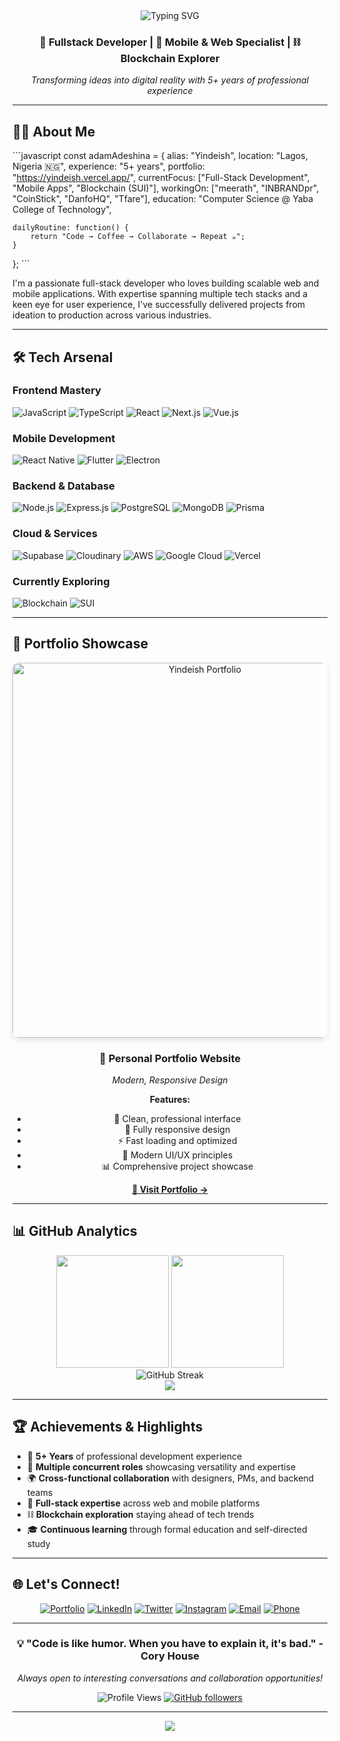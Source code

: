 <div align="center">
  <img src="https://readme-typing-svg.herokuapp.com?font=Fira+Code&size=30&duration=3000&pause=1000&color=2E9EF7&center=true&vCenter=true&width=600&lines=Hi+%F0%9F%91%8B%2C+I'm+Adam+Adeshina;Full-Stack+Developer;Mobile+%26+Web+Specialist;5%2B+Years+Experience" alt="Typing SVG" />
</div>

<div align="center">
  <h3>🚀 Fullstack Developer | 📱 Mobile & Web Specialist | ⛓️ Blockchain Explorer</h3>
  <p><em>Transforming ideas into digital reality with 5+ years of professional experience</em></p>
</div>

---

## 🧑‍💻 About Me

\`\`\`javascript
const adamAdeshina = {
    alias: "Yindeish",
    location: "Lagos, Nigeria 🇳🇬",
    experience: "5+ years",
    portfolio: "https://yindeish.vercel.app/",
    currentFocus: ["Full-Stack Development", "Mobile Apps", "Blockchain (SUI)"],
    workingOn: ["meerath", "INBRANDpr", "CoinStick", "DanfoHQ", "Tfare"],
    education: "Computer Science @ Yaba College of Technology",
    
    dailyRoutine: function() {
        return "Code → Coffee → Collaborate → Repeat ☕";
    }
};
\`\`\`

I'm a passionate full-stack developer who loves building scalable web and mobile applications. With expertise spanning multiple tech stacks and a keen eye for user experience, I've successfully delivered projects from ideation to production across various industries.

---

## 🛠️ Tech Arsenal

### **Frontend Mastery**
![JavaScript](https://img.shields.io/badge/JavaScript-F7DF1E?style=for-the-badge&logo=javascript&logoColor=black)
![TypeScript](https://img.shields.io/badge/TypeScript-007ACC?style=for-the-badge&logo=typescript&logoColor=white)
![React](https://img.shields.io/badge/React-20232A?style=for-the-badge&logo=react&logoColor=61DAFB)
![Next.js](https://img.shields.io/badge/Next.js-000000?style=for-the-badge&logo=next.js&logoColor=white)
![Vue.js](https://img.shields.io/badge/Vue.js-35495E?style=for-the-badge&logo=vue.js&logoColor=4FC08D)

### **Mobile Development**
![React Native](https://img.shields.io/badge/React_Native-20232A?style=for-the-badge&logo=react&logoColor=61DAFB)
![Flutter](https://img.shields.io/badge/Flutter-02569B?style=for-the-badge&logo=flutter&logoColor=white)
![Electron](https://img.shields.io/badge/Electron-191970?style=for-the-badge&logo=Electron&logoColor=white)

### **Backend & Database**
![Node.js](https://img.shields.io/badge/Node.js-43853D?style=for-the-badge&logo=node.js&logoColor=white)
![Express.js](https://img.shields.io/badge/Express.js-404D59?style=for-the-badge)
![PostgreSQL](https://img.shields.io/badge/PostgreSQL-316192?style=for-the-badge&logo=postgresql&logoColor=white)
![MongoDB](https://img.shields.io/badge/MongoDB-4EA94B?style=for-the-badge&logo=mongodb&logoColor=white)
![Prisma](https://img.shields.io/badge/Prisma-3982CE?style=for-the-badge&logo=Prisma&logoColor=white)

### **Cloud & Services**
![Supabase](https://img.shields.io/badge/Supabase-3ECF8E?style=for-the-badge&logo=supabase&logoColor=white)
![Cloudinary](https://img.shields.io/badge/Cloudinary-3448C5?style=for-the-badge&logo=cloudinary&logoColor=white)
![AWS](https://img.shields.io/badge/Amazon_AWS-232F3E?style=for-the-badge&logo=amazon-aws&logoColor=white)
![Google Cloud](https://img.shields.io/badge/Google_Cloud-4285F4?style=for-the-badge&logo=google-cloud&logoColor=white)
![Vercel](https://img.shields.io/badge/Vercel-000000?style=for-the-badge&logo=vercel&logoColor=white)

### **Currently Exploring**
![Blockchain](https://img.shields.io/badge/Blockchain-121D33?style=for-the-badge&logo=blockchain-dot-com&logoColor=white)
![SUI](https://img.shields.io/badge/SUI-4DA2FF?style=for-the-badge&logo=sui&logoColor=white)

---

## 🌟 Portfolio Showcase

<div align="center">
  <a href="https://yindeish.vercel.app/" target="_blank">
    <img src="https://sjc.microlink.io/xMartLONwQLrTMESrt_uDithTr2Pajfjw0qTHbi0nGqJ4UKPFBzL97I1yfjL94XNbhOx4ZiLF74Kly84EKC2wQ.jpeg" alt="Yindeish Portfolio" width="600" style="border-radius: 10px; box-shadow: 0 4px 8px rgba(0,0,0,0.1);" />
  </a>
  
  ### 🎨 **Personal Portfolio Website**
  *Modern, Responsive Design*
  
  **Features:**
  - 🎯 Clean, professional interface
  - 📱 Fully responsive design
  - ⚡ Fast loading and optimized
  - 🎨 Modern UI/UX principles
  - 📊 Comprehensive project showcase
  
  [**🚀 Visit Portfolio →**](https://yindeish.vercel.app/)
</div>

---

## 📊 GitHub Analytics

<div align="center">
  <img height="180em" src="https://github-readme-stats.vercel.app/api?username=yindeish&show_icons=true&theme=tokyonight&include_all_commits=true&count_private=true"/>
  <img height="180em" src="https://github-readme-stats.vercel.app/api/top-langs/?username=yindeish&layout=compact&langs_count=8&theme=tokyonight"/>
</div>

<div align="center">
  <img src="https://github-readme-streak-stats.herokuapp.com/?user=yindeish&theme=tokyonight" alt="GitHub Streak" />
</div>

<div align="center">
  <img src="https://github-readme-activity-graph.vercel.app/graph?username=yindeish&theme=tokyo-night&hide_border=true" />
</div>

---

## 🏆 Achievements & Highlights

- 🎯 **5+ Years** of professional development experience
- 🚀 **Multiple concurrent roles** showcasing versatility and expertise
- 🌍 **Cross-functional collaboration** with designers, PMs, and backend teams
- 📱 **Full-stack expertise** across web and mobile platforms
- ⛓️ **Blockchain exploration** staying ahead of tech trends
- 🎓 **Continuous learning** through formal education and self-directed study

---

## 🌐 Let's Connect!

<div align="center">
  
[![Portfolio](https://img.shields.io/badge/Portfolio-FF5722?style=for-the-badge&logo=todoist&logoColor=white)](https://yindeish.vercel.app/)
[![LinkedIn](https://img.shields.io/badge/LinkedIn-0077B5?style=for-the-badge&logo=linkedin&logoColor=white)](https://www.linkedin.com/in/adam-adeshina-47b4a4246/)
[![Twitter](https://img.shields.io/badge/Twitter-1DA1F2?style=for-the-badge&logo=twitter&logoColor=white)](https://x.com/Yindeish08)
[![Instagram](https://img.shields.io/badge/Instagram-E4405F?style=for-the-badge&logo=instagram&logoColor=white)](https://www.instagram.com/yindeish.dev?igsh=bHgweDZiY3l4ZXd0)
[![Email](https://img.shields.io/badge/Email-D14836?style=for-the-badge&logo=gmail&logoColor=white)](mailto:adeshinaadam03@gmail.com)
[![Phone](https://img.shields.io/badge/Phone-25D366?style=for-the-badge&logo=whatsapp&logoColor=white)](tel:+2348169562814)

</div>

---

<div align="center">
  <h3>💡 "Code is like humor. When you have to explain it, it's bad." - Cory House</h3>
  <p><em>Always open to interesting conversations and collaboration opportunities!</em></p>
  
  ![Profile Views](https://komarev.com/ghpvc/?username=yindeish&color=brightgreen&style=flat-square)
  [![GitHub followers](https://img.shields.io/github/followers/yindeish?label=Follow&style=social)](https://github.com/yindeish)
</div>

---

<div align="center">
  <img src="https://capsule-render.vercel.app/api?type=waving&color=gradient&height=100&section=footer" />
</div>
